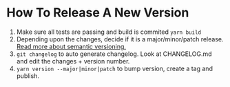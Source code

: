 # How To Release A New Version

1. Make sure all tests are passing and build is commited `yarn build`
2. Depending upon the changes, decide if it is a major/minor/patch release. [Read more about semantic versioning.](https://semver.org/)
3. `git changelog` to auto generate changelog. Look at CHANGELOG.md and edit the changes + version number.
4. `yarn version --major|minor|patch` to bump version, create a tag and publish.
